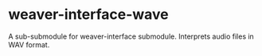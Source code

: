# weaver-interface-wave
A sub-submodule for weaver-interface submodule. Interprets audio files in WAV format. 
